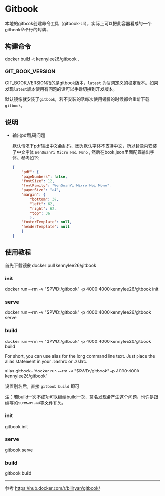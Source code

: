 # Gitbook

本地的gitbook创建命令工具（gitbook-cli），实际上可以把此容器看成的一个gitbook命令行的封装。

## 构建命令

docker build -t kennylee26/gitbook .

### GIT_BOOK_VERSION 

GIT_BOOK_VERSION指的是gitbook版本，`latest` 为官网定义的稳定版本。如果发现`latest`版本使用有问题的话可以手动切换到开发版本。

默认镜像就安装了`gitbook`，若不安装的话每次使用镜像的时候都会重新下载`gitbook`。

## 说明

* 输出pdf乱码问题

	默认情况下pdf输出中文会乱码，因为默认字体不支持中文，所以镜像内安装了中文字体 ```WenQuanYi Micro Hei Mono``` , 然后在book.json里面配置输出字体。参考如下: 
	
	```json
	{
	    "pdf": {
        "pageNumbers": false,
        "fontSize": 12,
        "fontFamily": "WenQuanYi Micro Hei Mono",
        "paperSize": "a4",
        "margin": {
            "bottom": 36,
            "left": 62,
            "right": 62,
            "top": 36
        	},
        "footerTemplate": null,
        "headerTemplate": null
    	}
    }
	```


## 使用教程

首先下载镜像
docker pull kennylee26/gitbook

### init
docker run --rm -v "$PWD:/gitbook" -p 4000:4000 kennylee26/gitbook init

### serve
docker run --rm -v "$PWD:/gitbook" -p 4000:4000 kennylee26/gitbook serve

### build
docker run --rm -v "$PWD:/gitbook" -p 4000:4000 kennylee26/gitbook build

For short, you can use alias for the long command line text. Just place the alias statement in your .bashrc or .zshrc.

alias gitbook='docker run --rm -v "$PWD:/gitbook" -p 4000:4000 kennylee26/gitbook'

设置别名后，直接 `gitbook build` 即可

注：若build一次不成功可以继续build一次，莫名发现会产生这个问题。也许是跟编写的`SUMMARY.md`等文件有关。

### init
gitbook init

### serve
gitbook serve

### build
gitbook build

----
参考 https://hub.docker.com/r/billryan/gitbook/


